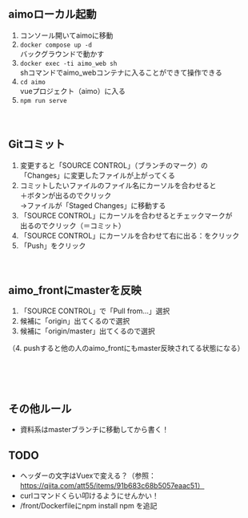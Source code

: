 ## aimoローカル起動
1. コンソール開いてaimoに移動
2. ```docker compose up -d```<br/>
  バックグラウンドで動かす
3. ```docker exec -ti aimo_web sh```<br/>
   shコマンドでaimo_webコンテナに入ることができて操作できる
4. ```cd aimo```<br/>
  vueプロジェクト（aimo）に入る
5. ```npm run serve```
<br/><br/><br/>
## Gitコミット
1. 変更すると「SOURCE CONTROL」（ブランチのマーク）の<br/>
  「Changes」に変更したファイルが上がってくる
2. コミットしたいファイルのファイル名にカーソルを合わせると<br/>
    ＋ボタンが出るのでクリック<br/>
    →ファイルが「Staged Changes」に移動する
3. 「SOURCE CONTROL」にカーソルを合わせるとチェックマークが<br/>
    出るのでクリック（＝コミット）
4. 「SOURCE CONTROL」にカーソルを合わせて右に出る：をクリック
5. 「Push」をクリック
<br/><br/><br/>
## aimo_frontにmasterを反映
1. 「SOURCE CONTROL」で「Pull from…」選択
2. 候補に「origin」出てくるので選択
3. 候補に「origin/master」出てくるので選択

（4. pushすると他の人のaimo_frontにもmaster反映されてる状態になる）

<br/><br/><br/>
## その他ルール
- 資料系はmasterブランチに移動してから書く！

## TODO
- ヘッダーの文字はVuexで変える？（参照：https://qiita.com/att55/items/91b683c68b5057eaac51）
- curlコマンドくらい叩けるようにせんかい！
- /front/Dockerfileにnpm install npm を追記
